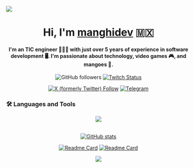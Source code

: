 <img src="https://github.com/Anmol-Baranwal/Cool-GIFs-For-GitHub/assets/74038190/d48893bd-0757-481c-8d7e-ba3e163feae7"/>

<h1 align="center">
  Hi, I'm <a href="https://manghi.dev" target="_blank" rel="noreferrer">manghidev</a> 🇲🇽
</h1>

<h4 align="center">
  I'm an TIC engineer 👨🏽‍💻 with just over 5 years of experience in software development 🖥️. I'm passionate about technology, video games 🎮, and mangoes 🥭.
</h4> 

<div align="center">

  ![GitHub followers](https://img.shields.io/github/followers/manghidev?style=social)
  [![Twitch Status](https://img.shields.io/twitch/status/manghidev?style=social)](https://twitch.com/manghidev)

  [![X (formerly Twitter) Follow](https://img.shields.io/twitter/follow/manghidev)](https://x.com/manghidev)
  [![Telegram](https://img.shields.io/badge/Telegram-2CA5E0?style=flat-squeare&logo=telegram&logoColor=white)](https://t.me/manghidev)

</div>

<h3>
  🛠️ Languages and Tools
</h3>

<div align="center">
  <a href="https://skillicons.dev">
    <img src="https://skillicons.dev/icons?i=git,github,vscode,,js,ts,html,css,php,java,cs,dart,,tailwind,bootstrap,,flutter,nodejs,angular,vue,express,astro,laravel,jquery,,mysql,sqlite,mongodb,dynamodb,docker,linux,raspberrypi,,firebase,gcp,aws"/>
  </a>
</div>

<br>

<div align="center">

  [![GitHub stats](https://github-readme-stats.vercel.app/api?username=manghidev&show_icons=true&rank_icon=github&theme=radical)](https://github.com/anuraghazra/github-readme-stats)

  

  <!--img src='https://randommeme-five.vercel.app/' style="height: 400px;"/-->

  <!--a href="https://app.daily.dev/manghidev">
    <img src="https://github.com/manghidev/manghidev/blob/master/devcard.svg" width="250" alt="Ricardo Rodriguez's Dev Card"/>
  </a-->

  [![Readme Card](https://github-readme-stats.vercel.app/api/pin/?theme=radical&username=manghidev&repo=Flutter-Capacitation)](https://github.com/manghidev/github-readme-stats)
  [![Readme Card](https://github-readme-stats.vercel.app/api/pin/?theme=radical&username=manghidev&repo=lazyvim)](https://github.com/manghidev/github-readme-stats)

  ![](https://quotes-github-readme.vercel.app/api?type=horizontal&theme=radical)
</div>